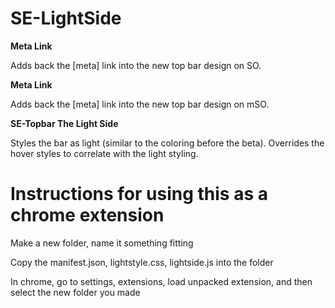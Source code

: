 SE-LightSide
===

**Meta Link**

Adds back the [meta] link into the new top bar design on SO.

**Meta Link**

Adds back the [meta] link into the new top bar design on mSO.


**SE-Topbar The Light Side**

Styles the bar as light (similar to the coloring before the beta). 
Overrides the hover styles to correlate with the light styling.

Instructions for using this as a chrome extension
===

Make a new folder, name it something fitting

Copy the manifest.json, lightstyle.css, lightside.js into the folder

In chrome, go to settings, extensions, load unpacked extension, and then select the new folder you made
